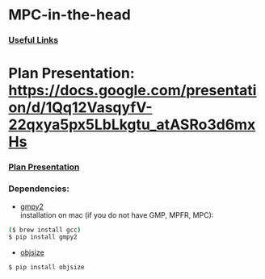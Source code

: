 # MPC-in-the-head

### [Useful Links](https://docs.google.com/document/d/10qlsd-QWP5ZGwTKYZcmlZV47ngxQuOHXmSpNzKpD8FQ)

Plan Presentation:
https://docs.google.com/presentation/d/1Qq12VasqyfV-22qxya5px5LbLkgtu_atASRo3d6mxHs
=======
### [Plan Presentation](https://docs.google.com/presentation/d/1Qq12VasqyfV-22qxya5px5LbLkgtu_atASRo3d6mxHs)

### Dependencies:  
- [gmpy2](https://gmpy2.readthedocs.io/en/latest/mpz.html#examples)  
installation on mac (if you do not have GMP, MPFR, MPC): 
```sh
($ brew install gcc)
$ pip install gmpy2
```
- [objsize](https://pypi.org/project/objsize/)
```sh
$ pip install objsize
```
